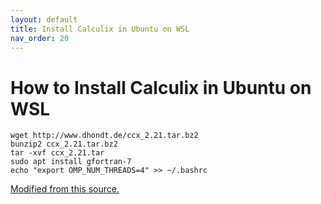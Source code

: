 ```yaml
---
layout: default
title: Install Calculix in Ubuntu on WSL
nav_order: 20
---
```


# How to Install Calculix in Ubuntu on WSL
```
wget http://www.dhondt.de/ccx_2.21.tar.bz2
bunzip2 ccx_2.21.tar.bz2
tar -xvf ccx_2.21.tar
sudo apt install gfortran-7
echo "export OMP_NUM_THREADS=4" >> ~/.bashrc
```

[Modified from this source.](https://carlomonjaraztec.wordpress.com/)
